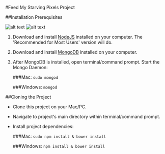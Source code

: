 #Feed My Starving Pixels Project

##Installation Prerequisites

![alt text](http://appv2.asustor.com/uploadIcons/0020_13878_1388394236_mongodb.png "MongoDB") 
![alt text](https://worldvectorlogo.com/logos/nodejs-icon.svg "NodeJS") 

1. Download and install [NodeJS](https://nodejs.org/en/ "Go to NodeJS.org") installed on your computer. The 'Recommended for Most Users' version will do.

2. Download and install [MongoDB](https://www.mongodb.org/downloads#production "Go to MongoDB.com") installed on your computer. 

3. After MongoDB is installed, open terminal/command prompt. Start the Mongo Daemon:

    ###Mac: 
      `sudo mongod`
    
    ###Windows: 
      `mongod`

##Cloning the Project
- Clone this project on your Mac/PC.

- Navigate to project's main directory within terminal/command prompt.

- Install project dependencies:

    ###Mac: 
      `sudo npm install & bower install`
    
    ###Windows: 
      `npm install & bower install`
    
